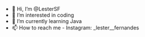 - 👋 Hi, I’m @LesterSF
- 👀 I’m interested in coding
- 🌱 I’m currently learning Java
- 📫 How to reach me - Instagram: _lester__fernandes

<!---
LesterSF/LesterSF is a ✨ special ✨ repository because its `README.md` (this file) appears on your GitHub profile.
You can click the Preview link to take a look at your changes.
--->
